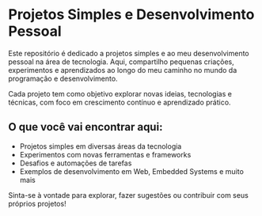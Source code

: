 # Projetos Simples e Desenvolvimento Pessoal

Este repositório é dedicado a projetos simples e ao meu desenvolvimento pessoal na área de tecnologia. Aqui, compartilho pequenas criações, experimentos e aprendizados ao longo do meu caminho no mundo da programação e desenvolvimento.

Cada projeto tem como objetivo explorar novas ideias, tecnologias e técnicas, com foco em crescimento contínuo e aprendizado prático.

## O que você vai encontrar aqui:

- Projetos simples em diversas áreas da tecnologia
- Experimentos com novas ferramentas e frameworks
- Desafios e automações de tarefas
- Exemplos de desenvolvimento em Web, Embedded Systems e muito mais

Sinta-se à vontade para explorar, fazer sugestões ou contribuir com seus próprios projetos!
